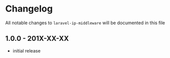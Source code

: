 # Changelog

All notable changes to `laravel-ip-middleware` will be documented in this file

## 1.0.0 - 201X-XX-XX

- initial release
